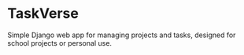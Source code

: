 # TaskVerse
Simple Django web app for managing projects and tasks, designed for school projects or personal use.
